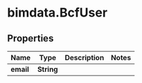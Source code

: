 # bimdata.BcfUser

## Properties
Name | Type | Description | Notes
------------ | ------------- | ------------- | -------------
**email** | **String** |  | 


